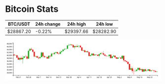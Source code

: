 # Bitcoin Stats

BTC/USDT|24h change|24h high|24h low|
|---|---|---|---|
|$28867.20|-0.22%|$29397.66|$28282.90|

<img src="./chart.svg">
